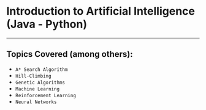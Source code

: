 # Introduction to Artificial Intelligence (Java - Python)
---
## Topics Covered (among others):
- `A* Search Algorithm`
- `Hill-Climbing`
- `Genetic Algorithms`
- `Machine Learning`
- `Reinforcement Learning`
- `Neural Networks`
